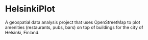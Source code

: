 # HelsinkiPlot
A geospatial data analysis project that uses OpenStreetMap to plot amenities (restaurants, pubs, bars) on top of buildings for the city of Helsinki, Finland.
